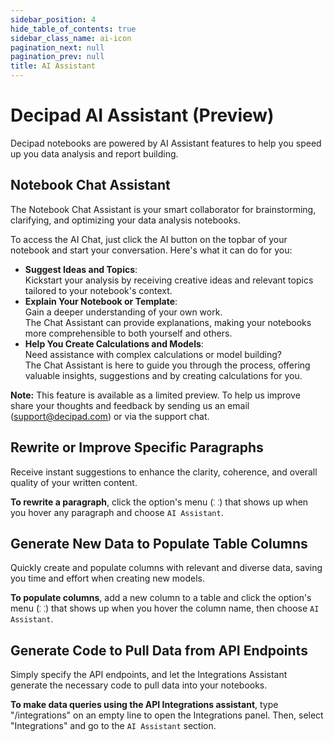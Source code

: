 ```yaml
---
sidebar_position: 4
hide_table_of_contents: true
sidebar_class_name: ai-icon
pagination_next: null
pagination_prev: null
title: AI Assistant
---
```


# Decipad AI Assistant (Preview)

Decipad notebooks are powered by AI Assistant features to help you speed up you data analysis and report building.

## Notebook Chat Assistant

The Notebook Chat Assistant is your smart collaborator for brainstorming, clarifying, and optimizing your data analysis notebooks.

To access the AI Chat, just click the AI button on the topbar of your notebook and start your conversation. Here's what it can do for you:

- **Suggest Ideas and Topics**: <br />
  Kickstart your analysis by receiving creative ideas and relevant topics tailored to your notebook's context.
- **Explain Your Notebook or Template**: <br />
  Gain a deeper understanding of your own work. <br /> The Chat Assistant can provide explanations, making your notebooks more comprehensible to both yourself and others.
- **Help You Create Calculations and Models**: <br />
  Need assistance with complex calculations or model building? <br /> The Chat Assistant is here to guide you through the process, offering valuable insights, suggestions and by creating calculations for you.

**Note:** This feature is available as a limited preview. To help us improve share your thoughts and feedback by sending us an email ([support@decipad.com](mailto:support@decipad.com)) or via the support chat.

## Rewrite or Improve Specific Paragraphs

Receive instant suggestions to enhance the clarity, coherence, and overall quality of your written content.

**To rewrite a paragraph**, click the option's menu (`⸬`) that shows up when you hover any paragraph and choose `AI Assistant`.

## Generate New Data to Populate Table Columns

Quickly create and populate columns with relevant and diverse data, saving you time and effort when creating new models.

**To populate columns**, add a new column to a table and click the option's menu (`⸬`) that shows up when you hover the column name, then choose `AI Assistant`.

## Generate Code to Pull Data from API Endpoints

Simply specify the API endpoints, and let the Integrations Assistant generate the necessary code to pull data into your notebooks.

**To make data queries using the API Integrations assistant**, type "/integrations" on an empty line to open the Integrations panel. Then, select "Integrations" and go to the `AI Assistant` section.
